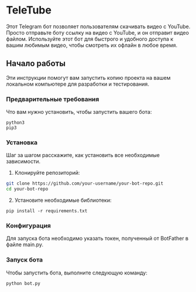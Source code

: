# TeleTube

Этот Telegram бот позволяет пользователям скачивать видео с YouTube. Просто отправьте боту ссылку на видео с YouTube, и он отправит видео файлом. Используйте этот бот для быстрого и удобного доступа к вашим любимым видео, чтобы смотреть их офлайн в любое время.

## Начало работы

Эти инструкции помогут вам запустить копию проекта на вашем локальном компьютере для разработки и тестирования.

### Предварительные требования

Что вам нужно установить, чтобы запустить вашего бота:
```
python3
pip3
```
### Установка

Шаг за шагом расскажите, как установить все необходимые зависимости.

1. Клонируйте репозиторий:

```bash
git clone https://github.com/your-username/your-bot-repo.git
cd your-bot-repo
```

2. Установите необходимые библиотеки:

```
pip install -r requirements.txt
```

### Конфигурация

Для запуска бота необходимо указать токен, полученный от BotFather в файле main.py.

### Запуск бота

Чтобы запустить бота, выполните следующую команду:

```
python bot.py
```
